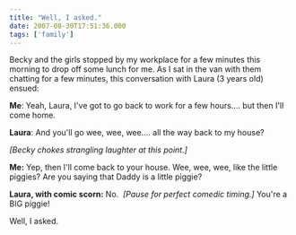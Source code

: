 ```yaml
---
title: "Well, I asked."
date: 2007-08-30T17:51:36.000
tags: ['family']
---
```


Becky and the girls stopped by my workplace for a few minutes this morning to drop off some lunch for me. As I sat in the van with them chatting for a few minutes, this conversation with Laura (3 years old) ensued:

**Me**: Yeah, Laura, I've got to go back to work for a few hours.... but then I'll come home.

**Laura**: And you'll go wee, wee, wee.... all the way back to my house?

_\[Becky chokes strangling laughter at this point.\]_

**Me:** Yep, then I'll come back to your house. Wee, wee, wee, like the little piggies? Are you saying that Daddy is a little piggie?

**Laura, with comic scorn:** No.  _\[Pause for perfect comedic timing.\]_ You're a BIG piggie!

Well, I asked.
